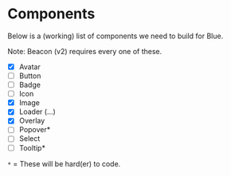 # Components

Below is a (working) list of components we need to build for Blue.

Note: Beacon (v2) requires every one of these.

* [x] Avatar
* [ ] Button
* [ ] Badge
* [ ] Icon
* [x] Image
* [x] Loader (...)
* [x] Overlay
* [ ] Popover*
* [ ] Select
* [ ] Tooltip*

`*` = These will be hard(er) to code.
